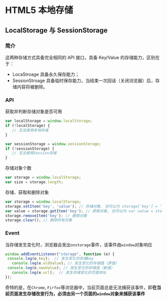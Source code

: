 # HTML5 本地存储

## LocalStorage 与 SessionStorage

### 简介

这两种存储方式具备完全相同的 API 接口，具备 Key/Value 的存储能力，区别在于：

- LocaStroage 具备永久保存能力；
- SessionStroage 具备临时保存能力，当结束一次回话（关闭浏览器）后，存储内容将被删除。

### API

获取并判断存储对象是否可用

```javascript
var localStorage = window.localStorage;
if (!localStorage) {
   // 无法使用本地存储
}

var sessionStorage = window.sessionStorage;
if (!sessionStorage) {
   // 无法使用Session存储
}
```

存储对象个数

```javascript
var storage = window.localStorage;
var size = storage.length;
```

存储、获取和删除对象

```javascript
var storage = window.localStorage;
storage.setItem('key', 'value'); // 存储对象, 也可以为 storage['key'] = 'value';
var value = storage.getItem('key'); // 获取对象, 也可以为 var value = storage['key'];
storage.removeItem('key'); // 删除对象
storage.clear(); // 删除所有对象
```

### Event

当存储发生变化时，浏览器会发出`onstorage`事件，该事件由`window`对象响应

```javascript
window.addEventListener("storage", function (e) {
 console.log(e.key);  // 发生变化的存储key
   console.log(e.oldValue); // 发生变化的存储值（原值）
 console.log(e.newValue); // 发生变化的存储值（新值）
   console.log(e.url);  // 发生存储变化的页面地址
});
```

奇特的是，在`Chrome`, `Firfox`等浏览器中，当前页面总是无法捕获该事件，即**在当前页面发生存储改变行为，必须由另一个页面的`window`对象来捕获该事件**
